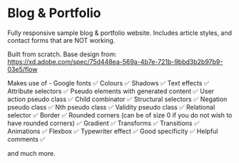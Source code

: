 # Blog & Portfolio

Fully responsive sample blog & portfolio website. Includes article styles, and contact forms that are NOT working. 

Built from scratch. Base design from: https://xd.adobe.com/spec/75d448ea-569a-4b7e-721b-9bbd3b2b97b9-03e5/flow

Makes use of -
Google fonts ✅
Colours ✅
Shadows ✅
Text effects ✅
Attribute selectors ✅
Pseudo elements with generated content ✅
User action pseudo class  ✅
Child combinator ✅
Structural selectors ✅
Negation pseudo class ✅
Nth pseudo class  ✅
Validity pseudo class ✅
Relational selector ✅
Border ✅
Rounded corners (can be of size 0 if you do not wish to have rounded corners) ✅
Gradient ✅
Transforms ✅
Transitions ✅
Animations ✅
Flexbox ✅
Typewriter effect ✅
Good specificity ✅
Helpful comments ✅

and much more.
